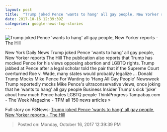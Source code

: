 ```yaml
---
layout: post
title:  "Trump joked Pence 'wants to hang' all gay people, New Yorker reports - The Hill"
date: 2017-10-16 12:39:39Z
categories: google-news-top-stories
---
```


![Trump joked Pence 'wants to hang' all gay people, New Yorker reports - The Hill](http://thehill.com/sites/default/files/pencemike_091917gn_lead.jpg)

New York Daily News Trump joked Pence 'wants to hang' all gay people, New Yorker reports The Hill The publication also reports that Trump has mocked Pence for his views opposing abortion and LGBTQ rights. Trump jabbed at Pence after a legal scholar told the pair that if the Supreme Court overturned Roe v. Wade, many states would probably legalize ... Donald Trump Mocks Mike Pence For Wanting to 'Hang All Gay People' Newsweek Trump reportedly mocks Mike Pence's ultraconservative views, once joking that he 'wants to hang' all gay people Business Insider Trump's sick 'joke' about how much Pence hates LGBTQ people ThinkProgress Tampabay.com - The Week Magazine - TPM all 150 news articles »


Full story on F3News: [Trump joked Pence 'wants to hang' all gay people, New Yorker reports - The Hill](http://www.f3nws.com/n/FGUEqF)

> Posted on: Monday, October 16, 2017 12:39:39 PM
